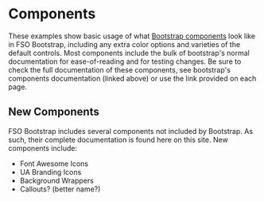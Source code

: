 # Components

These examples show basic usage of what [Bootstrap components](http://getbootstrap.com/docs/4.1/components/alerts/) look like in FSO Bootstrap, including any extra color options and varieties of the default controls. Most components include the bulk of bootstrap's normal documentation for ease-of-reading and for testing changes. Be sure to check the full documentation of these components, see bootstrap's components documentation (linked above) or use the link provided on each page.

## New Components

FSO Bootstrap includes several components not included by Bootstrap. As such, their complete documentation is found here on this site. New components include:

- Font Awesome Icons
- UA Branding Icons
- Background Wrappers
- Callouts? (better name?)
